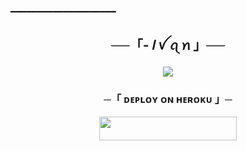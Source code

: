 ━━━━━━━━━━━━━━━━━━━━ 

<h2 align="center">
     ──「- 𝐼 ꪜ ꪖ ꪀ 」──

   <p align="center">
     <img src="[https://graph.org/file/6dbf205e018a9e7db2bad.jpg](https://files.catbox.moe/kobtju.jpg)">
     </p>

<h3 align="center">
    ─「 ᴅᴇᴩʟᴏʏ ᴏɴ ʜᴇʀᴏᴋᴜ 」─
</h3>

<p align="center"><a href="https://dashboard.heroku.com/new?template=[https://github.com/WCGKING/SYSTUM](https://github.com/Ahad611/IVAN-NISHA)"> <img src="https://img.shields.io/badge/Deploy%20On%20Heroku-black?style=for-the-badge&logo=heroku" width="220" height="38.45"/></a></p>

